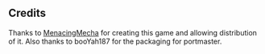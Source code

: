## Credits

Thanks to [MenacingMecha](https://menacingmecha.itch.io/turbo-table-tennis) for creating this game and allowing distribution of it.  Also thanks to booYah187 for the packaging for portmaster.

